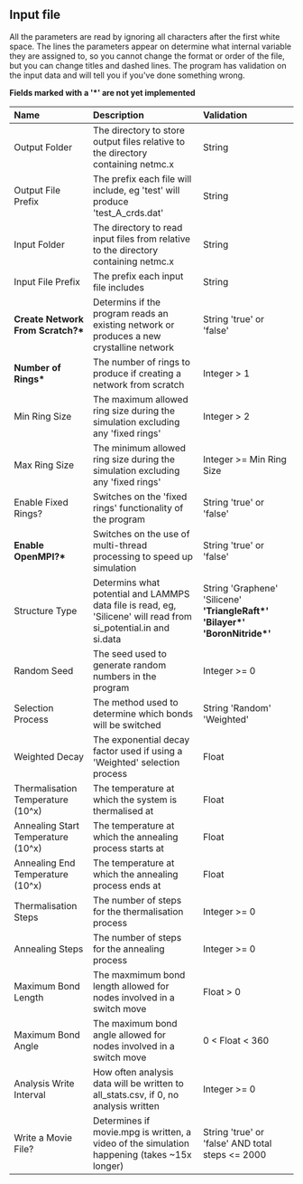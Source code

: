 ## Input file

All the parameters are read by ignoring all characters after the first white space. The lines the parameters appear on determine what internal variable they are assigned to, so you cannot change the format or order of the file, but you can change titles and dashed lines. The program has validation on the input data and will tell you if you've done something wrong.

__Fields marked with a '*' are not yet implemented__

| Name | Description | Validation |
| :--- | :--- | :--- |
| Output Folder | The directory to store output files relative to the directory containing netmc.x | String |
| Output File Prefix | The prefix each file will include, eg 'test' will produce 'test_A_crds.dat' | String |
| Input Folder | The directory to read input files from relative to the directory containing netmc.x | String |
| Input File Prefix | The prefix each input file includes | String |
| __Create Network From Scratch?*__ | Determins if the program reads an existing network or produces a new crystalline network | String 'true' or 'false' |
| __Number of Rings*__ | The number of rings to produce if creating a network from scratch | Integer > 1 |
| Min Ring Size | The maximum allowed ring size during the simulation excluding any 'fixed rings' | Integer > 2 |
| Max Ring Size | The minimum allowed ring size during the simulation excluding any 'fixed rings' | Integer >= Min Ring Size |
| Enable Fixed Rings? | Switches on the 'fixed rings' functionality of the program | String 'true' or 'false' |
| __Enable OpenMPI?*__ | Switches on the use of multi-thread processing to speed up simulation | String 'true' or 'false' |
| Structure Type | Determins what potential and LAMMPS data file is read, eg, 'Silicene' will read from si_potential.in and si.data | String 'Graphene' 'Silicene' __'TriangleRaft*'__ __'Bilayer*'__ __'BoronNitride*'__ |
| Random Seed | The seed used to generate random numbers in the program | Integer >= 0 |
| Selection Process | The method used to determine which bonds will be switched | String 'Random' 'Weighted' |
| Weighted Decay |  The exponential decay factor used if using a 'Weighted' selection process | Float |
| Thermalisation Temperature (10^x) | The temperature at which the system is thermalised at | Float |
| Annealing Start Temperature (10^x) | The temperature at which the annealing process starts at | Float |
| Annealing End Temperature (10^x) | The temperature at which the annealing process ends at | Float |
| Thermalisation Steps | The number of steps for the thermalisation process | Integer >= 0 |
| Annealing Steps | The number of steps for the annealing process | Integer >= 0 |
| Maximum Bond Length | The maxmimum bond length allowed for nodes involved in a switch move | Float > 0 |
| Maximum Bond Angle | The maximum bond angle allowed for nodes involved in a switch move | 0 < Float < 360 |
| Analysis Write Interval | How often analysis data will be written to all_stats.csv, if 0, no analysis written | Integer >= 0 |
| Write a Movie File? | Determines if movie.mpg is written, a video of the simulation happening (takes ~15x longer) | String 'true' or 'false' AND total steps <= 2000 |

